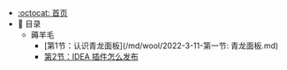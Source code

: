 - [:octocat: 首页](/README)
- :memo: 目录
   - 薅羊毛
       - [第1节：认识青龙面板](/md/wool/2022-3-11-第一节: 青龙面板.md)
       - [第2节：IDEA 插件怎么发布](/md/idea-plugin/2021-08-29-技术实践IDEA插件怎么发布.md)